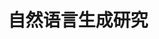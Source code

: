 ---
layout: page
title: 自然语言生成研究 <br> 
description: 山东大学国际合作基金 <br> 2019-2023
img:
importance: 8
category: 
---
